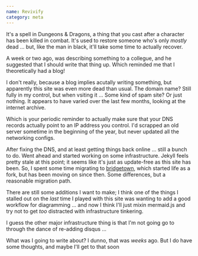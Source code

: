 ```yaml
---
name: Revivify
category: meta
---
```


It's a spell in Dungeons & Dragons, a thing that you cast after a character has been killed in combat.  It's used to restore someone who's only _mostly_ dead ... but, like the man in black, it'll take some time to actually recover.


A week or two ago, was describing something to a collegue, and he suggested that I should write that thing up. Which reminded me that I theoretically had a blog!

I don't really, because a blog implies acutally writing something, but apparently this site was even more dead than usual. The domain name?  Still fully in my control, but when vsiting it ... Some kind of spam site?  Or just nothing.  It appears to have varied over the last few months, looking at the internet archive.

Which is your periodic reminder to actually make sure that your DNS records actually point to an IP address you control.  I'd scrapped an old server sometime in the beginning of the year, but never updated all the networking configs.

After fixing the DNS, and at least getting things back online ... still a bunch to do.  Went ahead and started working on some infrastructure.  Jekyll feels pretty stale at this point; it seems like it's just as update-free as this site has been.  So, I spent some time migrating to [bridgetown], which started life as a fork, but has been moving on since then.  Some differences, but a reasonable migration path.

There are still some additions I want to make; I think one of the things I stalled out on the _last_ time I played with this site was wanting to add a good workflow for diagramming ... and now I think I'll just mixin mermaid.js and try not to get _too_ distracted with infrastructure tinkering.

I guess the other major infrastructure thing is that I'm not going go to through the dance of re-adding disqus ...

What was I going to write about?  I dunno, that was _weeks_ ago. But I do have some thoughts, and maybe I'll get to that soon <i class="bi bi-badge-tm-fill"></i>

[bridgetown]: https://bridgetownrb.com

